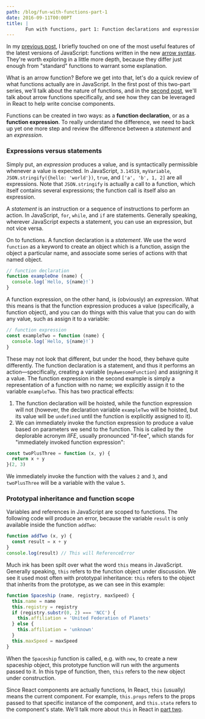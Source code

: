 ```yaml
---
path: /blog/fun-with-functions-part-1
date: 2016-09-11T00:00PT
title: |
       Fun with functions, part 1: Function declarations and expressions
---
```

In my [previous post](http://emilyaviva.com/blog/immutable-stateless-react-components/), I briefly touched on one of the most useful features of the latest versions of JavaScript: functions written in the new [arrow syntax](https://developer.mozilla.org/en-US/docs/Web/JavaScript/Reference/Functions/Arrow_functions). They're worth exploring in a little more depth, because they differ just enough from "standard" functions to warrant some explanation.

What is an arrow function? Before we get into that, let's do a quick review of what functions actually are in JavaScript. In the first post of this two-part series, we'll talk about the nature of functions, and in the [second post](http://emilyaviva.com/blog/fun-with-functions-part-2/), we'll talk about arrow functions specifically, and see how they can be leveraged in React to help write concise components.

Functions can be created in two ways: as a **function declaration**, or as a **function expression**. To really understand the difference, we need to back up yet one more step and review the difference between a *statement* and an *expression*.

### Expressions versus statements

Simply put, an *expression* produces a value, and is syntactically permissible whenever a value is expected. In JavaScript, `3.14519`, `myVariable`, `JSON.stringify({hello: 'world'})`, `true`, and `['a', 'b', 1, 2]` are all expressions. Note that `JSON.stringify` is actually a call to a function, which itself contains several expressions; the function call is itself also an expression.

A *statement* is an instruction or a sequence of instructions to perform an action. In JavaScript, `for`, `while`, and `if` are statements. Generally speaking, wherever JavaScript expects a statement, you can use an expression, but not vice versa.

On to functions. A function declaration is a *statement*. We use the word `function` as a keyword to create an object which is a function, assign the object a particular name, and associate some series of actions with that named object.

```javascript
// function declaration
function exampleOne (name) {
  console.log(`Hello, ${name}!`)
}
```

A function expression, on the other hand, is (obviously) an *expression*. What this means is that the function expression produces a value (specifically, a function object), and you can do things with this value that you can do with any value, such as assign it to a variable:

```javascript
// function expression
const exampleTwo = function (name) {
  console.log(`Hello, ${name}!`)
}
```

These may not look that different, but under the hood, they behave quite differently. The function declaration is a statement, and thus it performs an action—specifically, creating a variable (`myAwesomeFunction`) and assigning it a value. The function expression in the second example is simply a representation of a function with no name; we explicitly assign it to the variable `exampleTwo`. This has two practical effects:

1. The function declaration will be hoisted, while the function expression will not (however, the declaration variable `exampleTwo` will be hoisted, but its value will be `undefined` until the function is explicitly assigned to it).
2. We can immediately invoke the function expression to produce a value based on parameters we send to the function. This is called by the deplorable acronym *IIFE*, usually pronounced "if-fee", which stands for "immediately invoked function expression":

```javascript
const twoPlusThree = function (x, y) {
  return x + y
}(2, 3)
```

We immediately invoke the function with the values `2` and `3`, and `twoPlusThree` will be a variable with the value `5`.

### Prototypal inheritance and function scope

Variables and references in JavaScript are scoped to functions. The following code will produce an error, because the variable `result` is only available inside the function `addTwo`:

```javascript
function addTwo (x, y) {
  const result = x + y
}
console.log(result) // This will ReferenceError
```

Much ink has been spilt over what the word `this` means in JavaScript. Generally speaking, `this` refers to the function object under discussion. We see it used most often with prototypal inheritance: `this` refers to the object that inherits from the prototype, as we can see in this example:

```javascript
function Spaceship (name, registry, maxSpeed) {
  this.name = name
  this.registry = registry
  if (registry.substr(0, 2) === 'NCC') {
    this.affiliation = 'United Federation of Planets'
  } else {
    this.affiliation = 'unknown'
  }
  this.maxSpeed = maxSpeed
}
```

When the `Spaceship` function is called, e.g. with `new`, to create a new spaceship object, this prototype function will run with the arguments passed to it. In this type of function, then, `this` refers to the new object under construction.

Since React components are actually functions, In React, `this` (usually) means the current component. For example, `this.props` refers to the props passed to that specific instance of the component, and `this.state` refers to the component's state. We'll talk more about `this` in React in [part two](http://emilyaviva.com/blog/fun-with-functions-part-2/).
